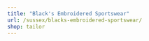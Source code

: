 ```yaml
---
title: "Black's Embroidered Sportswear"
url: /sussex/blacks-embroidered-sportswear/
shop: tailor
---
```

